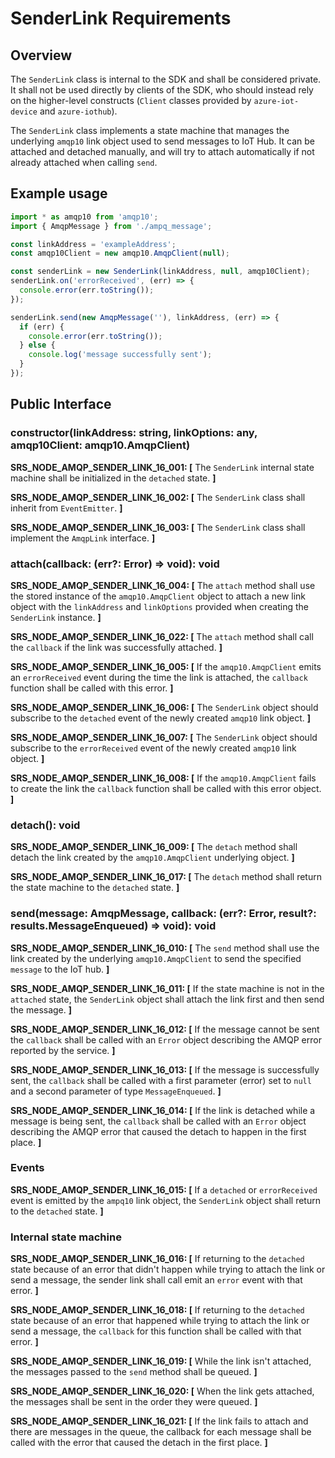 # SenderLink Requirements

## Overview

The `SenderLink` class is internal to the SDK and shall be considered private. It shall not be used directly by clients of the SDK, who should instead rely on the higher-level constructs (`Client` classes provided by `azure-iot-device` and `azure-iothub`).

The `SenderLink` class implements a state machine that manages the underlying `amqp10` link object used to send messages to IoT Hub. It can be attached and detached manually, and will try to attach automatically if not already attached when calling `send`.

## Example usage

```typescript
import * as amqp10 from 'amqp10';
import { AmqpMessage } from './ampq_message';

const linkAddress = 'exampleAddress';
const amqp10Client = new amqp10.AmqpClient(null);

const senderLink = new SenderLink(linkAddress, null, amqp10Client);
senderLink.on('errorReceived', (err) => {
  console.error(err.toString());
});

senderLink.send(new AmqpMessage(''), linkAddress, (err) => {
  if (err) {
    console.error(err.toString());
  } else {
    console.log('message successfully sent');
  }
});
```

## Public Interface

### constructor(linkAddress: string, linkOptions: any, amqp10Client: amqp10.AmqpClient)

**SRS_NODE_AMQP_SENDER_LINK_16_001: [** The `SenderLink` internal state machine shall be initialized in the `detached` state. **]**

**SRS_NODE_AMQP_SENDER_LINK_16_002: [** The `SenderLink` class shall inherit from `EventEmitter`. **]**

**SRS_NODE_AMQP_SENDER_LINK_16_003: [** The `SenderLink` class shall implement the `AmqpLink` interface. **]**

### attach(callback: (err?: Error) => void): void

**SRS_NODE_AMQP_SENDER_LINK_16_004: [** The `attach` method shall use the stored instance of the `amqp10.AmqpClient` object to attach a new link object with the `linkAddress` and `linkOptions` provided when creating the `SenderLink` instance. **]**

**SRS_NODE_AMQP_SENDER_LINK_16_022: [** The `attach` method shall call the `callback` if the link was successfully attached. **]**

**SRS_NODE_AMQP_SENDER_LINK_16_005: [** If the `amqp10.AmqpClient` emits an `errorReceived` event during the time the link is attached, the `callback` function shall be called with this error. **]**

**SRS_NODE_AMQP_SENDER_LINK_16_006: [** The `SenderLink` object should subscribe to the `detached` event of the newly created `amqp10` link object. **]**

**SRS_NODE_AMQP_SENDER_LINK_16_007: [** The `SenderLink` object should subscribe to the `errorReceived` event of the newly created `amqp10` link object. **]**

**SRS_NODE_AMQP_SENDER_LINK_16_008: [** If the `amqp10.AmqpClient` fails to create the link the `callback` function shall be called with this error object. **]**

### detach(): void

**SRS_NODE_AMQP_SENDER_LINK_16_009: [** The `detach` method shall detach the link created by the `amqp10.AmqpClient` underlying object. **]**

**SRS_NODE_AMQP_SENDER_LINK_16_017: [** The `detach` method shall return the state machine to the `detached` state. **]**

### send(message: AmqpMessage, callback: (err?: Error, result?: results.MessageEnqueued) => void): void

**SRS_NODE_AMQP_SENDER_LINK_16_010: [** The `send` method shall use the link created by the underlying `amqp10.AmqpClient` to send the specified `message` to the IoT hub. **]**

**SRS_NODE_AMQP_SENDER_LINK_16_011: [** If the state machine is not in the `attached` state, the `SenderLink` object shall attach the link first and then send the message. **]**

**SRS_NODE_AMQP_SENDER_LINK_16_012: [** If the message cannot be sent the `callback` shall be called with an `Error` object describing the AMQP error reported by the service. **]**

**SRS_NODE_AMQP_SENDER_LINK_16_013: [** If the message is successfully sent, the `callback` shall be called with a first parameter (error) set to `null` and a second parameter of type `MessageEnqueued`. **]**

**SRS_NODE_AMQP_SENDER_LINK_16_014: [** If the link is detached while a message is being sent, the `callback` shall be called with an `Error` object describing the AMQP error that caused the detach to happen in the first place. **]**

### Events

**SRS_NODE_AMQP_SENDER_LINK_16_015: [** If a `detached` or `errorReceived` event is emitted by the `ampq10` link object, the `SenderLink` object shall return to the `detached` state. **]**

### Internal state machine

**SRS_NODE_AMQP_SENDER_LINK_16_016: [** If returning to the `detached` state because of an error that didn't happen while trying to attach the link or send a message, the sender link shall call emit an `error` event with that error. **]**

**SRS_NODE_AMQP_SENDER_LINK_16_018: [** If returning to the `detached` state because of an error that happened while trying to attach the link or send a message, the `callback` for this function shall be called with that error. **]**

**SRS_NODE_AMQP_SENDER_LINK_16_019: [** While the link isn't attached, the messages passed to the `send` method shall be queued. **]**

**SRS_NODE_AMQP_SENDER_LINK_16_020: [** When the link gets attached, the messages shall be sent in the order they were queued. **]**

**SRS_NODE_AMQP_SENDER_LINK_16_021: [** If the link fails to attach and there are messages in the queue, the callback for each message shall be called with the error that caused the detach in the first place. **]**
